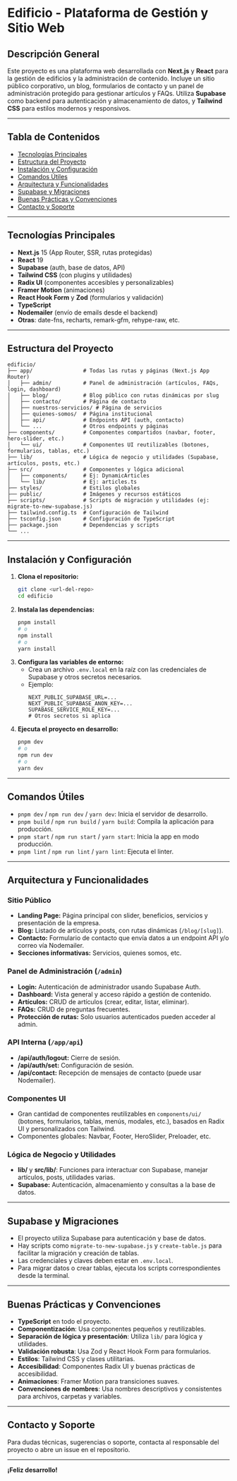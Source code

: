 # Edificio - Plataforma de Gestión y Sitio Web

## Descripción General

Este proyecto es una plataforma web desarrollada con **Next.js** y **React** para la gestión de edificios y la administración de contenido. Incluye un sitio público corporativo, un blog, formularios de contacto y un panel de administración protegido para gestionar artículos y FAQs. Utiliza **Supabase** como backend para autenticación y almacenamiento de datos, y **Tailwind CSS** para estilos modernos y responsivos.

---

## Tabla de Contenidos
- [Tecnologías Principales](#tecnologías-principales)
- [Estructura del Proyecto](#estructura-del-proyecto)
- [Instalación y Configuración](#instalación-y-configuración)
- [Comandos Útiles](#comandos-útiles)
- [Arquitectura y Funcionalidades](#arquitectura-y-funcionalidades)
- [Supabase y Migraciones](#supabase-y-migraciones)
- [Buenas Prácticas y Convenciones](#buenas-prácticas-y-convenciones)
- [Contacto y Soporte](#contacto-y-soporte)

---

## Tecnologías Principales
- **Next.js** 15 (App Router, SSR, rutas protegidas)
- **React** 19
- **Supabase** (auth, base de datos, API)
- **Tailwind CSS** (con plugins y utilidades)
- **Radix UI** (componentes accesibles y personalizables)
- **Framer Motion** (animaciones)
- **React Hook Form** y **Zod** (formularios y validación)
- **TypeScript**
- **Nodemailer** (envío de emails desde el backend)
- **Otras**: date-fns, recharts, remark-gfm, rehype-raw, etc.

---

## Estructura del Proyecto

```
edificio/
├── app/                # Todas las rutas y páginas (Next.js App Router)
│   ├── admin/          # Panel de administración (artículos, FAQs, login, dashboard)
│   ├── blog/           # Blog público con rutas dinámicas por slug
│   ├── contacto/       # Página de contacto
│   ├── nuestros-servicios/ # Página de servicios
│   ├── quienes-somos/  # Página institucional
│   ├── api/            # Endpoints API (auth, contacto)
│   └── ...             # Otros endpoints y páginas
├── components/         # Componentes compartidos (navbar, footer, hero-slider, etc.)
│   └── ui/             # Componentes UI reutilizables (botones, formularios, tablas, etc.)
├── lib/                # Lógica de negocio y utilidades (Supabase, artículos, posts, etc.)
├── src/                # Componentes y lógica adicional
│   ├── components/     # Ej: DynamicArticles
│   └── lib/            # Ej: articles.ts
├── styles/             # Estilos globales
├── public/             # Imágenes y recursos estáticos
├── scripts/            # Scripts de migración y utilidades (ej: migrate-to-new-supabase.js)
├── tailwind.config.ts  # Configuración de Tailwind
├── tsconfig.json       # Configuración de TypeScript
├── package.json        # Dependencias y scripts
└── ...
```

---

## Instalación y Configuración

1. **Clona el repositorio:**
   ```bash
   git clone <url-del-repo>
   cd edificio
   ```
2. **Instala las dependencias:**
   ```bash
   pnpm install
   # o
   npm install
   # o
   yarn install
   ```
3. **Configura las variables de entorno:**
   - Crea un archivo `.env.local` en la raíz con las credenciales de Supabase y otros secretos necesarios.
   - Ejemplo:
     ```env
     NEXT_PUBLIC_SUPABASE_URL=...
     NEXT_PUBLIC_SUPABASE_ANON_KEY=...
     SUPABASE_SERVICE_ROLE_KEY=...
     # Otros secretos si aplica
     ```
4. **Ejecuta el proyecto en desarrollo:**
   ```bash
   pnpm dev
   # o
   npm run dev
   # o
   yarn dev
   ```

---

## Comandos Útiles

- `pnpm dev` / `npm run dev` / `yarn dev`: Inicia el servidor de desarrollo.
- `pnpm build` / `npm run build` / `yarn build`: Compila la aplicación para producción.
- `pnpm start` / `npm run start` / `yarn start`: Inicia la app en modo producción.
- `pnpm lint` / `npm run lint` / `yarn lint`: Ejecuta el linter.

---

## Arquitectura y Funcionalidades

### Sitio Público
- **Landing Page:** Página principal con slider, beneficios, servicios y presentación de la empresa.
- **Blog:** Listado de artículos y posts, con rutas dinámicas (`/blog/[slug]`).
- **Contacto:** Formulario de contacto que envía datos a un endpoint API y/o correo vía Nodemailer.
- **Secciones informativas:** Servicios, quienes somos, etc.

### Panel de Administración (`/admin`)
- **Login:** Autenticación de administrador usando Supabase Auth.
- **Dashboard:** Vista general y acceso rápido a gestión de contenido.
- **Artículos:** CRUD de artículos (crear, editar, listar, eliminar).
- **FAQs:** CRUD de preguntas frecuentes.
- **Protección de rutas:** Solo usuarios autenticados pueden acceder al admin.

### API Interna (`/app/api`)
- **/api/auth/logout:** Cierre de sesión.
- **/api/auth/set:** Configuración de sesión.
- **/api/contact:** Recepción de mensajes de contacto (puede usar Nodemailer).

### Componentes UI
- Gran cantidad de componentes reutilizables en `components/ui/` (botones, formularios, tablas, menús, modales, etc.), basados en Radix UI y personalizados con Tailwind.
- Componentes globales: Navbar, Footer, HeroSlider, Preloader, etc.

### Lógica de Negocio y Utilidades
- **lib/** y **src/lib/**: Funciones para interactuar con Supabase, manejar artículos, posts, utilidades varias.
- **Supabase:** Autenticación, almacenamiento y consultas a la base de datos.

---

## Supabase y Migraciones
- El proyecto utiliza Supabase para autenticación y base de datos.
- Hay scripts como `migrate-to-new-supabase.js` y `create-table.js` para facilitar la migración y creación de tablas.
- Las credenciales y claves deben estar en `.env.local`.
- Para migrar datos o crear tablas, ejecuta los scripts correspondientes desde la terminal.

---

## Buenas Prácticas y Convenciones
- **TypeScript** en todo el proyecto.
- **Componentización**: Usa componentes pequeños y reutilizables.
- **Separación de lógica y presentación**: Utiliza `lib/` para lógica y utilidades.
- **Validación robusta**: Usa Zod y React Hook Form para formularios.
- **Estilos**: Tailwind CSS y clases utilitarias.
- **Accesibilidad**: Componentes Radix UI y buenas prácticas de accesibilidad.
- **Animaciones**: Framer Motion para transiciones suaves.
- **Convenciones de nombres**: Usa nombres descriptivos y consistentes para archivos, carpetas y variables.

---

## Contacto y Soporte

Para dudas técnicas, sugerencias o soporte, contacta al responsable del proyecto o abre un issue en el repositorio.

---

**¡Feliz desarrollo!** 